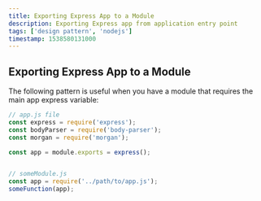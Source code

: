 ```yaml
---
title: Exporting Express App to a Module
description: Exporting Express app from application entry point
tags: ['design pattern', 'nodejs']
timestamp: 1538580131000
---
```


## Exporting Express App to a Module

The following pattern is useful when you have a module that requires the main app express variable:

```js
// app.js file
const express = require('express');
const bodyParser = require('body-parser');
const morgan = require('morgan');

const app = module.exports = express();


// someModule.js
const app = require('../path/to/app.js');
someFunction(app);
````
